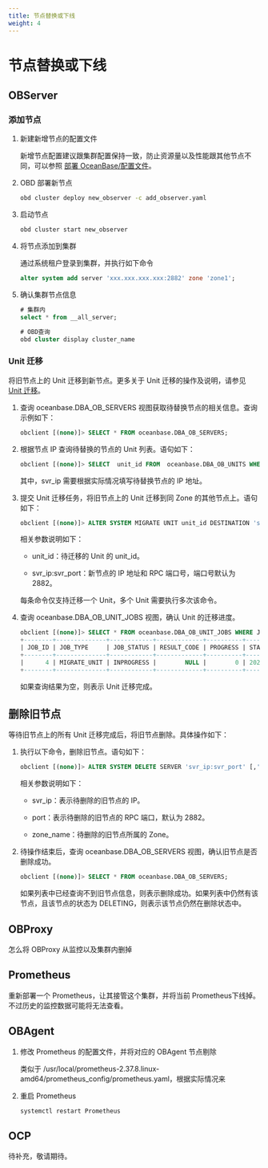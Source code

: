 ```yaml
---
title: 节点替换或下线
weight: 4
---
```

# **节点替换或下线**

## **OBServer**

### **添加节点**

1. 新建新增节点的配置文件

   新增节点配置建议跟集群配置保持一致，防止资源量以及性能跟其他节点不同，可以参照 [部署 OceanBase/配置文件](../deploy_oceanbase/configuration_file.md)。

2. OBD 部署新节点

   ```bash
   obd cluster deploy new_observer -c add_observer.yaml
   ```

3. 启动节点

   ```bash
   obd cluster start new_observer
   ```

4. 将节点添加到集群

   通过系统租户登录到集群，并执行如下命令

   ```sql
   alter system add server 'xxx.xxx.xxx.xxx:2882' zone 'zone1';
   ```

5. 确认集群节点信息

   ```sql
   # 集群内
   select * from __all_server;
   
   # OBD查询
   obd cluster display cluster_name
   ```

### **Unit 迁移**

将旧节点上的 Unit 迁移到新节点。更多关于 Unit 迁移的操作及说明，请参见 [Unit 迁移](https://www.oceanbase.com/docs/enterprise-oceanbase-database-cn-10000000001700597)。

1. 查询 oceanbase.DBA_OB_SERVERS 视图获取待替换节点的相关信息。查询示例如下：

   ```sql
   obclient [(none)]> SELECT * FROM oceanbase.DBA_OB_SERVERS;
   ```

2. 根据节点 IP 查询待替换的节点的 Unit 列表。语句如下：

   ```sql
   obclient [(none)]> SELECT  unit_id FROM  oceanbase.DBA_OB_UNITS WHERE SVR_IP = 'svr_ip';
   ```

   其中，svr_ip 需要根据实际情况填写待替换节点的 IP 地址。

3. 提交 Unit 迁移任务，将旧节点上的 Unit 迁移到同 Zone 的其他节点上。语句如下：

   ```sql
   obclient [(none)]> ALTER SYSTEM MIGRATE UNIT unit_id DESTINATION 'svr_ip:svr_port';
   ```

   相关参数说明如下：

   - unit_id：待迁移的 Unit 的 unit_id。

   - svr_ip:svr_port：新节点的 IP 地址和 RPC 端口号，端口号默认为 2882。

   每条命令仅支持迁移一个 Unit，多个 Unit 需要执行多次该命令。

4. 查询 oceanbase.DBA_OB_UNIT_JOBS 视图，确认 Unit 的迁移进度。

   ```sql
   obclient [(none)]> SELECT * FROM oceanbase.DBA_OB_UNIT_JOBS WHERE JOB_TYPE = 'MIGRATE_UNIT';
   +--------+--------------+------------+-------------+----------+----------------------------   +----------------------------+-----------+---------+----------+------------+------------+-------------+
   | JOB_ID | JOB_TYPE     | JOB_STATUS | RESULT_CODE | PROGRESS | START_TIME                 |    MODIFY_TIME                | TENANT_ID | UNIT_ID | SQL_TEXT | EXTRA_INFO | RS_SVR_IP  | RS_SVR_PORT |
   +--------+--------------+------------+-------------+----------+----------------------------   +----------------------------+-----------+---------+----------+------------+------------+-------------+
   |      4 | MIGRATE_UNIT | INPROGRESS |        NULL |        0 | 2023-01-04 17:22:02.208219 | 2023-01-04 17:22:02.   208219 |      1004 |    1006 | NULL     | NULL       | x.x.x.x    |        2882 |
   +--------+--------------+------------+-------------+----------+----------------------------   +----------------------------+-----------+---------+----------+------------+------------+-------------+
   ```

   如果查询结果为空，则表示 Unit 迁移完成。

## **删除旧节点**

等待旧节点上的所有 Unit 迁移完成后，将旧节点删除。具体操作如下：

1. 执行以下命令，删除旧节点。语句如下：

   ```sql
   obclient [(none)]> ALTER SYSTEM DELETE SERVER 'svr_ip:svr_port' [,'svr_ip:svr_port'...] [ZONE [=] 'zone_name']
   ```

   相关参数说明如下：

   - svr_ip：表示待删除的旧节点的 IP。

   - port：表示待删除的旧节点的 RPC 端口，默认为 2882。

   - zone_name：待删除的旧节点所属的 Zone。

2. 待操作结束后，查询 oceanbase.DBA_OB_SERVERS 视图，确认旧节点是否删除成功。

   ```sql
   obclient [(none)]> SELECT * FROM oceanbase.DBA_OB_SERVERS;
   ```

   如果列表中已经查询不到旧节点信息，则表示删除成功。如果列表中仍然有该节点，且该节点的状态为 DELETING，则表示该节点仍然在删除状态中。

## **OBProxy**

怎么将 OBProxy 从监控以及集群内删掉

## **Prometheus**

重新部署一个 Prometheus，让其接管这个集群，并将当前 Prometheus下线掉。不过历史的监控数据可能将无法查看。

## **OBAgent**

1. 修改 Prometheus 的配置文件，并将对应的 OBAgent 节点剔除

   类似于 /usr/local/prometheus-2.37.8.linux-amd64/prometheus_config/prometheus.yaml，根据实际情况来

2. 重启 Prometheus

   ```bash
   systemctl restart Prometheus
   ```

## **OCP**

待补充，敬请期待。
